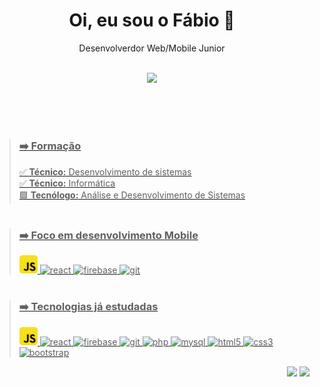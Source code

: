 <h1 align="center"> Oi, eu sou o Fábio 🤖 </h1>
<p align="center"> Desenvolverdor Web/Mobile Junior </p>
<br>

<div align="center">
  <img height="320em" src="https://github-readme-stats.vercel.app/api/top-langs/?username=fabioVitorio&layout=demo"/>
  <a href="https://github.com/fabioVitorio">
</div>

<br><br>
#
> ### ➡️ Formação
>✅ **Técnico:** Desenvolvimento de sistemas
><br>
>✅  **Técnico:** Informática
><br>
>🟩 **Tecnólogo:** Análise e Desenvolvimento de Sistemas
#
> ### ➡️ Foco em desenvolvimento Mobile
><p align="left"> 
  ><img src="https://github.com/micaeliteixeira/micaeliteixeira/blob/master/icons/javascript.png" alt="javascript" width="29" height="29"/>
  ><img src="https://upload.wikimedia.org/wikipedia/commons/thumb/a/a7/React-icon.svg/2300px-React-icon.svg.png" alt="react" width="33" height="30"/>
  ><img src="https://firebase.google.com/static/downloads/brand-guidelines/PNG/logo-logomark.png?hl=pt-br" alt="firebase" width="28" height="31"/>
  ><img src="https://git-scm.com/images/logos/downloads/Git-Icon-1788C.png" alt="git" width="33" height="33" />
</p>
  
#
> ### ➡️ Tecnologias já estudadas
><p align="left"> 
  ><img src="https://github.com/micaeliteixeira/micaeliteixeira/blob/master/icons/javascript.png" alt="javascript" width="29" height="29"/>
  ><img src="https://upload.wikimedia.org/wikipedia/commons/thumb/a/a7/React-icon.svg/2300px-React-icon.svg.png" alt="react" width="33" height="30"/>
  ><img src="https://firebase.google.com/static/downloads/brand-guidelines/PNG/logo-logomark.png?hl=pt-br" alt="firebase" width="28" height="31"/>
  ><img src="https://git-scm.com/images/logos/downloads/Git-Icon-1788C.png" alt="git" width="33" height="33" />
  ><img src="https://php-cl.com/img/CORE-PHP-ADVANCED-20210817.png" alt="php" width="37" height="37"/>
  ><img src="https://www.freepnglogos.com/uploads/logo-mysql-png/logo-mysql-mysql-logo-png-images-are-download-crazypng-21.png" alt="mysql" width="37" height="37" />
  ><img src="https://cdn3.iconfinder.com/data/icons/popular-services-brands/512/html5-512.png" alt="html5" width="37" height="37"/>
  ><img src="https://cdn1.iconfinder.com/data/icons/social-media-logos-7/64/css-3-512.png" alt="css3" width="35" height="35"/>
  ><img src="https://icon-library.com/images/bootstrap-icon-png/bootstrap-icon-png-28.jpg" alt="bootstrap" width="35" height="35"/> 
</p>


<div align="right">
 <a href="https://drive.google.com/file/d/1c9gUhfLNu97g6_YfT4N3veB2J3Mt1_5c/view?usp=sharing" target="_blank"><img src="https://img.shields.io/badge/-Curr%C3%ADculo-green" height="28" target="_blank"></a> 
  <a href="https://www.linkedin.com/in/f%C3%A1bio-vitorio-85a401238/" target="_blank"><img src="https://img.shields.io/badge/-LinkedIn-%230077B5?style=for-the-badge&logo=linkedin&logoColor=white" target="_blank"></a> 
  </div>
  
